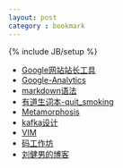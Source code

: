 ```yaml
---
layout: post
category : bookmark
---
```

{% include JB/setup %}

+ [Google网站站长工具](https://www.google.com/webmasters/tools/home)
+ [Google-Analytics](https://www.google.com/analytics)
+ [markdown语法](http://wowubuntu.com/markdown)
+ [有道生词本-quit_smoking](http://dict.youdao.com/wordbook/wordlist?keyfrom=dict.entry)
+ [Metamorphosis](https://github.com/killme2008/Metamorphosis)
+ [kafka设计](http://www.oschina.net/translate/kafka-design)
+ [VIM](http://linux.vbird.org/linux_basic/0310vi.php)
+ [码工作坊](http://www.khotyn.com/)
+ [刘健男的博客](http://blog.sina.com.cn/liujiannan2010)
<!--more-->
